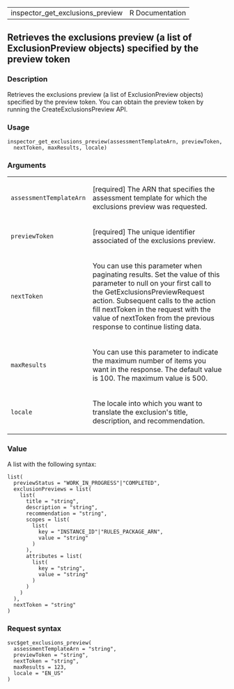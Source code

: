 <table style="width: 100%;">
<tbody>
<tr class="odd">
<td>inspector_get_exclusions_preview</td>
<td style="text-align: right;">R Documentation</td>
</tr>
</tbody>
</table>

## Retrieves the exclusions preview (a list of ExclusionPreview objects) specified by the preview token

### Description

Retrieves the exclusions preview (a list of ExclusionPreview objects)
specified by the preview token. You can obtain the preview token by
running the CreateExclusionsPreview API.

### Usage

    inspector_get_exclusions_preview(assessmentTemplateArn, previewToken,
      nextToken, maxResults, locale)

### Arguments

<table>
<colgroup>
<col style="width: 35%" />
<col style="width: 65%" />
</colgroup>
<tbody>
<tr class="odd">
<td><code
id="inspector_get_exclusions_preview_:_assessmentTemplateArn">assessmentTemplateArn</code></td>
<td><p>[required] The ARN that specifies the assessment template for
which the exclusions preview was requested.</p></td>
</tr>
<tr class="even">
<td><code
id="inspector_get_exclusions_preview_:_previewToken">previewToken</code></td>
<td><p>[required] The unique identifier associated of the exclusions
preview.</p></td>
</tr>
<tr class="odd">
<td><code
id="inspector_get_exclusions_preview_:_nextToken">nextToken</code></td>
<td><p>You can use this parameter when paginating results. Set the value
of this parameter to null on your first call to the
GetExclusionsPreviewRequest action. Subsequent calls to the action fill
nextToken in the request with the value of nextToken from the previous
response to continue listing data.</p></td>
</tr>
<tr class="even">
<td><code
id="inspector_get_exclusions_preview_:_maxResults">maxResults</code></td>
<td><p>You can use this parameter to indicate the maximum number of
items you want in the response. The default value is 100. The maximum
value is 500.</p></td>
</tr>
<tr class="odd">
<td><code
id="inspector_get_exclusions_preview_:_locale">locale</code></td>
<td><p>The locale into which you want to translate the exclusion's
title, description, and recommendation.</p></td>
</tr>
</tbody>
</table>

### Value

A list with the following syntax:

    list(
      previewStatus = "WORK_IN_PROGRESS"|"COMPLETED",
      exclusionPreviews = list(
        list(
          title = "string",
          description = "string",
          recommendation = "string",
          scopes = list(
            list(
              key = "INSTANCE_ID"|"RULES_PACKAGE_ARN",
              value = "string"
            )
          ),
          attributes = list(
            list(
              key = "string",
              value = "string"
            )
          )
        )
      ),
      nextToken = "string"
    )

### Request syntax

    svc$get_exclusions_preview(
      assessmentTemplateArn = "string",
      previewToken = "string",
      nextToken = "string",
      maxResults = 123,
      locale = "EN_US"
    )
